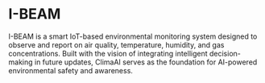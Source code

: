 # I-BEAM
I-BEAM is a smart IoT-based environmental monitoring system designed to observe and report on air quality, temperature, humidity, and gas concentrations. Built with the vision of integrating intelligent decision-making in future updates, ClimaAI serves as the foundation for AI-powered environmental safety and awareness.
